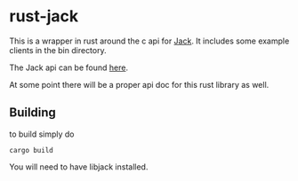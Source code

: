 rust-jack
=========

This is a wrapper in rust around the c api for
[Jack](http://jackaudio.org/).  It includes some example clients in
the bin directory.

The Jack api can be found
[here](http://jackaudio.org/files/docs/html/index.html).

At some point there will be a proper api doc for this rust library as
well.

Building
--------
to build simply do

    cargo build


You will need to have libjack installed.
